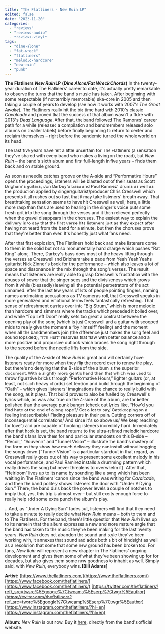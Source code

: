 ```yaml
---
title: "The Flatliners - New Ruin LP"
edited: false
date: "2022-11-20"
categories:
  - "reviews"
  - "reviews-audio"
  - "reviews-vinyl"
tags:
  - "dine-alone"
  - "fat-wreck"
  - "flatliners"
  - "melodic-hardcore"
  - "new-ruin"
  - "punk"
---
```


**The Flatliners** **_New Ruin_ LP** **(_Dine Alone/Fat Wreck Chords_)** In the twenty-year duration of The Flatliners' career to date, it's actually pretty remarkable to observe the turns that the band's music has taken. After beginning with some respectable (if not terribly memorable) ska-core in 2005 and then taking a couple of years to develop (see how it works with 2007's _The Great Awake_), The Flatliners really hit the big time hard with 2010's classic _Cavalcade_ and proved that the success of that album wasn't a fluke with 2013's _Dead Language_. After that, the band followed The Ramones' career path for a while (released a compilation and bandmembers released solo albums on smaller labels) before finally beginning to return to center and reclaim themselves – right before the pandemic turned the whole world on its head.

The last five years have felt a little uncertain for The Flatliners (a sensation they've shared with every band who makes a living on the road), but _New Ruin_ – the band's sixth album and first full-length in five years – finds them back and on stable ground.

As soon as needle catches groove on the A-side and “Performative Hours” opens the proceedings, listeners will be blasted out of their seats as Scott Brigham's guitars, Jon Darbey's bass and Paul Ramirez' drums as well as the production applied by singer/guitarist/producer Chris Cresswell which presents it all rushes out so fast that it may take listeners' breath away. That breathtaking sensation seems to have hit Cresswell as well; here, a little more rasp than fans are used to hearing in the singer's voice puts some fresh grit into the song through the verses and it then relieved perfectly when the gravel disappears in the choruses. The easiest way to explain the delivery is to say that the first verse hits listeners just as they expect after having not heard from the band for a minute, but then the choruses prove that they're better than ever. It's honestly just what fans need.

After that first explosion, The Flatliners hold back and make listeners come to them in the solid but not so monumentally hard charge which pushes “Rat King” along. There, Darbey's bass does most of the heavy lifting through the verses as Cresswell and Brigham take a page from Yeah Yeah Yeahs guitarist Nick Zinner's book for the performance – which also leaves a lot of space and dissonance in the mix through the song's verses. The result means that listeners are really able to grasp Cresswell's frustration with the abuses of power that the singer sees and the divisiveness which grows from it while (blessedly) leaving all the potential perpetrators of the act unnamed. After the last few years of lots of people pointing fingers, naming names and making accusations as TV cameras roll, that Cresswell speaks in more generalized and emotional terms feels fantastically refreshing. That sense of refreshment carries over into “Big Strum,” which is more melodic than hardcore and simmers where the tracks which preceded it boiled over, and while “Top Left Door” really sets too great a contrast between the opening play of the song (which is just Cresswell and a guitar with scooped mids to really give the moment a “by himself” feeling) and the moment when all the bandmembers join (the difference just makes the song feel and sound lopsided), “It'll Hurt” resolves that flaw with better balance and a more positive and propulsive outlook which braces the song right through to the second before the needle lifts from the side.

The quality of the A-side of _New Ruin_ is great and will certainly have listeners ready for more when they flip the record over to renew the play, but there's no denying that the B-side of the album is the superior document. With a slightly more gentle hand than that which was used to throw figurative bricks through “Performative Hours,” lighter guitars (or, at least, not such heavy chords) set tension and build through the beginning of “Oath” – which gives listeners' imaginations the chance to really build with the song, as it plays. That build proves to also be fuelled by Cresswell's lyrics which, as was also true on the A-side of the album, are far better polished than the average punk banger (check out lyrics like, “How'd you find hate at the end of a long rope?/ Got a lot to say/ Gatekeeping on a feeling indescribable/ Finding pleasure in their pain/ Cutting corners off of inconsequential correlations/ And since it's so above us/ We keep reaching for love”) and are capable of hooking listeners incredibly hard. Immediately after that hook is set, the band returns to the ultra-refined melodic hardcore the band's fans love them for and particular standouts on this B-side – “Recoil,” “Souvenir” and “Tunnel Vision” – illustrate the band's mastery of the form as they show how much delicacy they can install without bogging the songs down (“Tunnel Vision” is a particular standout in that regard, as Cresswell really goes out of his way to present some excellent melody in his vocal performance, and Paul Ramirez installs a drumming pattern which really drives the song but never threatens to overwhelm it). After that, “Heirloom” lives up to its name by sounding like a song which has been waiting in The Flatliners' canon since the band was writing for _Cavalcade_, and then the band politely shows listeners the door with “Under A Dying Sun.” There, the band dials back the power levels a couple of notches to imply that, yes, this trip is almost over – but still exerts enough force to really help add some extra punch the album's play.

...And, as “Under A Dying Sun” fades out, listeners will find that they need to take a minute to really decide what _New Ruin_ means – both to them and to The Flatliners. For the band, there's little question that _New Ruin_ lives up to its name in that the album expresses a new and more mature angle that the band has taken to the music they've been making for the last twenty years. _New Ruin_ does not abandon the sound and style they've been working with, it annexes that sound and adds both a bit of hindsight as well as a resolution that some that some new ground has been broken too. For fans, _New Ruin_ will represent a new chapter in The Flatliners' ongoing development and gives them some of what they've been showing up for for decades, but also gives them some new goodness to inhabit as well. Simply said, with _New Ruin_, everybody wins. **\[Bill Adams\]**

**Artist:** [https://www.theflatliners.com/](https://www.theflatliners.com/) [https://www.facebook.com/theflatliners/](https://www.facebook.com/theflatliners/) [https://twitter.com/theflatliners?ref\_src=twsrc%5Egoogle%7Ctwcamp%5Eserp%7Ctwgr%5Eauthor](https://twitter.com/theflatliners?ref_src=twsrc%5Egoogle%7Ctwcamp%5Eserp%7Ctwgr%5Eauthor) [https://www.instagram.com/theflatliners/?hl=en](https://www.instagram.com/theflatliners/?hl=en)

**Album:** _New Ruin_ is out now. Buy it [here](https://cutloosemerch.com/collections/the-flatliners), directly from the band's official website.
